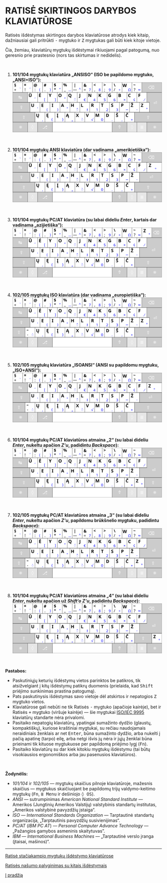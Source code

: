 
# RATISĖ SKIRTINGOS DARYBOS KLAVIATŪROSE

Ratisės išdėstymas skirtingos darybos klaviatūrose atrodys kiek kitaip, dažniausiai gali pritrūkti <kbd>-</kbd> mygtuko ir <kbd>Z</kbd> mygtukas gali būti kiek kitoje vietoje.

Čia, žemiau, klaviatūrų mygtukų išdėstymai rikiuojami pagal patogumą, nuo geresnio prie prastesnio (nors tas skirtumas ir nedidelis).

<br>

1. __101/104 mygtukų klaviatūra „ANSISO“ (ISO be papildomo mygtuko, „ANSI+ISO“):__
![104 mygtukų klaviatūra, ISO be 105-to mygtuko, ANSI+ISO, ANSISO](images/kb-lt-ratise-ansiso.svg)

<br>

2. __101/104 mygtukų ANSI klaviatūra (dar vadinama „amerikietiška“):__
![104 mygtukų klaviatūra, amerikietiškas ANSI](images/kb-lt-ratise-ansi.svg)

<br>

3. __101/104 mygtukų PC/AT klaviatūra (su labai dideliu _Enter_, kartais dar vadinama „azijietiška“):__
![104 mygtukų klaviatūra PC-AT su labai dideliu _Enter_](images/kb-lt-ratise-pc-at.svg)

<br>

4. __102/105 mygtukų ISO klaviatūra (dar vadinama „europietiška“):__
![105 mygtukų klaviatūra, europietiškas ISO](images/kb-lt-ratise-iso.svg)

<br>

5. __102/105 mygtukų klaviatūra „ISOANSI“ (ANSI su papildomu mygtuku, „ISO+ANSI“):__
![105 mygtukų klaviatūra, ANSI su 105-tu mygtuku, ISO+ANSI, ISOANSI](images/kb-lt-ratise-isoansi.svg)

<br>

6. __101/104 mygtukų PC/AT klaviatūros atmaina „2“ (su labai dideliu _Enter_, nukeltu apačion _Z‘u_, padidintu _Backspace_):__
![104 mygtukų PC/AT klaviatūra su nukeltu apačion Z, padidintu Backspace](images/kb-lt-ratise-pc-at-2.svg)

<br>

7. __102/105 mygtukų PC/AT klaviatūros atmaina „3“ (su labai dideliu _Enter_, nukeltu apačion _Z‘u_, papildomu brūkšnelio mygtuku, padidintu _Backspace_):__
![104 mygtukų PC/AT klaviatūra su nukeltu apačion Z, papildomu brūkšnelio mygtuku, padidintu Backspace](images/kb-lt-ratise-pc-at-3.svg)

<br>

8. __101/104 mygtukų PC/AT klaviatūros atmaina „4“ (su labai dideliu _Enter_, nukeltu apačion už _Shift‘o_ _Z‘u_, padidintu _Backspace_):__
![104 mygtukų PC/AT klaviatūra su nukeltu apačion už Shift‘o Z, padidintu Backspace](images/kb-lt-ratise-pc-at-4.svg)
 
 <br>

__Pastabos:__
+ Paskutiniųjų keturių išdėstymų vietos parinktos be patikros, tik atsižvelgiant į kitų išdėstymų patikrų duomenis (prielaida, kad <kbd>Shift</kbd> priėjimo sunkinimas prastina patogumą).
+ Pats paskutinysis išdėstymas savo vietoje dėl atskirtos ir nepatogios <kbd>Z</kbd> mygtuko vietos.
+ Klaviatūrose gali nebūti ne tik Ratisės <kbd>-</kbd> mygtuko (apačioje kairėje), bet ir Ratisės <kbd>+</kbd> mygtuko (viršuje kairėje) — šie mygtukai [ISO/IEC 9995](https://en.wikipedia.org/wiki/ISO/IEC_9995) klaviatūrų standarte nėra privalomi.
+ Pasitaiko nepatogių klaviatūrų, ypatingai sumažinto dydžio (glaustų, kompaktiškų), kuriose kraštiniai mygtukai, su rečiau naudojamais neraidiniais ženklais ar net <kbd>Enter</kbd>, būna sumažinto dydžio, arba nukelti į pačią apatinę (tarpo) eilę, arba netgi išvis jų nėra ir jųjų ženklai būna prieinami tik kituose mygtukuose per papildomą priėjimo lygį (<kbd>Fn</kbd>).
+ Pasitaiko klaviatūrų su dar kiek kitokiu mygtukų išdėstymu (tai būtų visokiausios ergonomiškos arba jau pasenusios klaviatūros).

<br>

__Žodynėlis:__

+ _101/104_ ir _102/105_ — mygtukų skaičius pilnoje klaviatūroje, mažesnis skaičius — mygtukus skaičiuojant be papildomų trijų valdymo-keitimo mygtukų (<kbd>Fn</kbd>, <kbd>≣ Menu</kbd> ir dešiniojo <kbd>◊ OS</kbd>).
+ _ANSI_ — sutrumpinimas _American National Standard Institute_ — Amerikos (Jungtinių Amerikos Valstijų) valstybinis standartų institutas, „Amerikos valstybinė pavyzdžių įstaiga“.
+ _ISO_ — _International Standards Organization_ — Tarptautinė standartų organizacija, „Tarptautinis pavyzdžių susivienijimas“.
+ _PC/AT_ (_IBM PC AT_) — _Personal Computer Advance Technology_ — „Pažangios gamybos asmeninis skaitytuvas”.
+ _IBM_ — _International Business Machines_ — „Tarptautinė verslo įranga (įtaisai, mašinos)“.


--------------------------------------------------------------------

[Ratisė stačiakampio mygtukų išdėstymo klaviatūrose](ratise-staciakampese-klaviaturose.md)

[Ratisės našumo palyginimas su kitais išdėstymais](lt-isdestymu-palyginimas.md)

[Į pradžią](../README.md)
